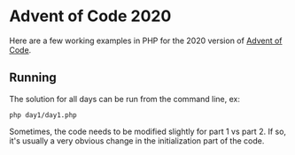 # Advent of Code 2020

Here are a few working examples in PHP for the 2020 version of [Advent of Code](http://adventofcode.com/2020).

## Running
The solution for all days can be run from the command line, ex:

	php day1/day1.php

Sometimes, the code needs to be modified slightly for part 1 vs part 2.
If so, it's usually a very obvious change in the initialization part of the code.
